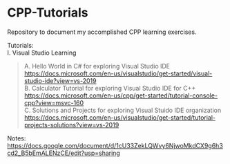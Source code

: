 # CPP-Tutorials
Repository to document my accomplished CPP learning exercises.  

Tutorials:  
I. Visual Studio Learning  
>    A. Hello World in C# for exploring Visual Studio IDE  
>    https://docs.microsoft.com/en-us/visualstudio/get-started/visual-studio-ide?view=vs-2019  
>    B. Calculator Tutorial for exploring Visual Studio IDE for C++  
>    https://docs.microsoft.com/en-us/cpp/get-started/tutorial-console-cpp?view=msvc-160  
>    C. Solutions and Projects for exploring Visual Stuido IDE organization  
>    https://docs.microsoft.com/en-us/visualstudio/get-started/tutorial-projects-solutions?view=vs-2019  
      
Notes: https://docs.google.com/document/d/1cU33ZekLQWvy6NjwoMkdCX9g6h3cd2_B5bEmALENzCE/edit?usp=sharing  
